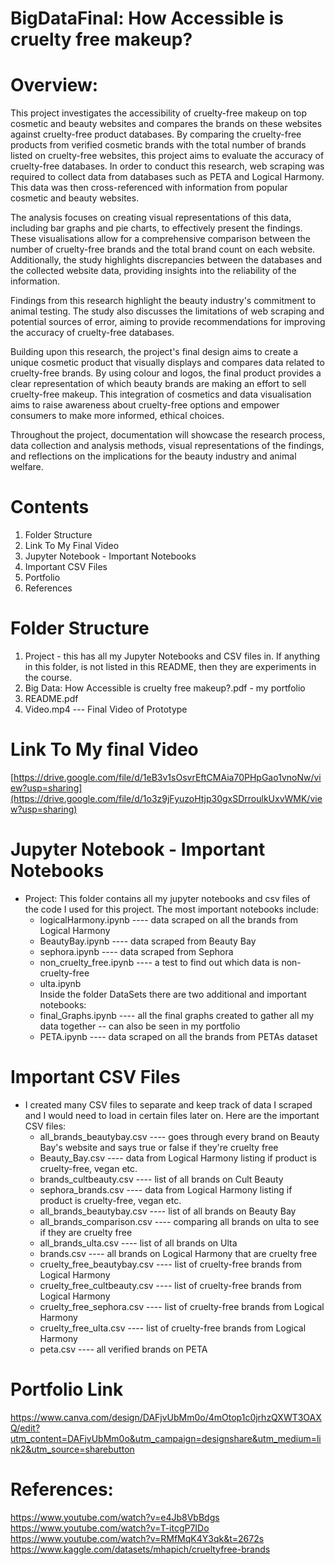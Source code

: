 # BigDataFinal:  How  Accessible is cruelty free makeup?

# Overview:

This project investigates the accessibility of cruelty-free makeup on top cosmetic and beauty websites and compares the brands on these websites against cruelty-free product databases. By comparing the cruelty-free products from verified cosmetic brands with the total number of brands listed on cruelty-free websites, this project aims to evaluate the accuracy of cruelty-free databases. In order to conduct this research,  web scraping was required to collect data from databases such as PETA and Logical Harmony. This data was then cross-referenced with information from popular cosmetic and beauty websites.

The analysis focuses on creating visual representations of this data, including bar graphs and pie charts, to effectively present the findings. These visualisations allow for a comprehensive comparison between the number of cruelty-free brands and the total brand count on each website. Additionally, the study highlights discrepancies between the databases and the collected website data, providing insights into the reliability of the information.

Findings from this research highlight the beauty industry's commitment to animal testing. The study also discusses the limitations of web scraping and potential sources of error, aiming to provide recommendations for improving the accuracy of cruelty-free databases.

Building upon this research, the project's final design aims to create a unique cosmetic product that visually displays and compares data related to cruelty-free brands. By using colour and logos, the final product provides a clear representation of which beauty brands are making an effort to sell cruelty-free makeup. This integration of cosmetics and data visualisation aims to raise awareness about cruelty-free options and empower consumers to make more informed, ethical choices.

Throughout the project, documentation will showcase the research process, data collection and analysis methods, visual representations of the findings, and reflections on the implications for the beauty industry and animal welfare.

# Contents  
1. Folder Structure   <br>
2. Link To My Final Video <br>
3. Jupyter Notebook - Important Notebooks  <br>
5. Important CSV Files  <br>
6. Portfolio <br>
7. References   <br>

# Folder Structure
1. Project - this has all my Jupyter Notebooks and CSV files in. If anything in this folder, is not listed in this README, then they are experiments in the course.  
2. Big Data: How  Accessible is cruelty free makeup?.pdf - my portfolio  <br>
3. README.pdf  <br>
4. Video.mp4 --- Final Video of Prototype  <br>

# Link To My final Video
[https://drive.google.com/file/d/1eB3v1sOsvrEftCMAia70PHpGao1vnoNw/view?usp=sharing](https://drive.google.com/file/d/1o3z9jFyuzoHtjp30gxSDrroulkUxvWMK/view?usp=sharing)

# Jupyter Notebook - Important Notebooks

- Project: This folder contains all my jupyter notebooks and csv files of the code I used for this project. The most important notebooks include: <br>
   - logicalHarmony.ipynb    ---- data scraped on all the brands from Logical Harmony  <br>
   - BeautyBay.ipynb         ---- data scraped from Beauty Bay  <br>
   - sephora.ipynb           ---- data scraped from Sephora  <br>
   - non_cruelty_free.ipynb   ---- a test to find out which data is non-cruelty-free  <br>
   - ulta.ipynb   <br>
  Inside the folder DataSets there are two additional and important notebooks:    <br>
   - final_Graphs.ipynb      ---- all the final graphs created to gather all my data together -- can also be seen in my portfolio    <br>
   - PETA.ipynb              ---- data scraped on all the brands from PETAs dataset   <br>

# Important CSV Files
- I created many CSV files to separate and keep track of data I scraped and I would need to load in certain files later on. Here are the important CSV files:   <br>
   - all_brands_beautybay.csv     ---- goes through every brand on Beauty Bay's website and says true or false if they're cruelty free    <br>
   - Beauty_Bay.csv      ---- data from Logical Harmony listing if product is cruelty-free, vegan etc.    <br>
   - brands_cultbeauty.csv    ---- list of all brands on Cult Beauty    <br>
   - sephora_brands.csv        ---- data from Logical Harmony listing if product is cruelty-free, vegan etc.   <br>
   - all_brands_beautybay.csv   ---- list of all brands on Beauty Bay    <br>
   - all_brands_comparison.csv       ---- comparing all brands on ulta to see if they are cruelty free     <br>
   - all_brands_ulta.csv               ---- list of all brands on Ulta    <br>
   - brands.csv                   ---- all brands on Logical Harmony that are cruelty free      <br>
   - cruelty_free_beautybay.csv        ---- list of cruelty-free brands from Logical Harmony   <br>
   - cruelty_free_cultbeauty.csv        ---- list of cruelty-free brands from Logical Harmony  <br>
   - cruelty_free_sephora.csv           ---- list of cruelty-free brands from Logical Harmony  <br>
   - cruelty_free_ulta.csv              ---- list of cruelty-free brands from Logical Harmony   <br>
   - peta.csv                           ---- all verified brands on PETA
 
 
 # Portfolio Link
 https://www.canva.com/design/DAFjvUbMm0o/4mOtop1c0jrhzQXWT3OAXQ/edit?utm_content=DAFjvUbMm0o&utm_campaign=designshare&utm_medium=link2&utm_source=sharebutton
 
 # References:
 https://www.youtube.com/watch?v=e4Jb8VbBdgs   <br>
 https://www.youtube.com/watch?v=T-itcgP7IDo   <br>
 https://www.youtube.com/watch?v=RMfMqK4Y3qk&t=2672s   <br>
 https://www.kaggle.com/datasets/mhapich/crueltyfree-brands
    

